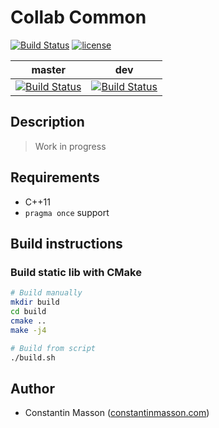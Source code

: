 # Collab Common

[![Build Status](https://travis-ci.org/CollabServer/collab-common.svg?branch=master)](https://travis-ci.org/CollabServer/collab-common)
[![license](https://img.shields.io/badge/license-LGPLv3.0-blue.svg)](https://github.com/CollabServer/collab-common/blob/master/LICENSE.txt)

| master | dev |
| :-----: | :-----: |
| [![Build Status](https://travis-ci.org/CollabServer/collab-common.svg?branch=master)](https://travis-ci.org/CollabServer/collab-common) | [![Build Status](https://travis-ci.org/CollabServer/collab-common.svg?branch=dev)](https://travis-ci.org/CollabServer/collab-common) |


## Description
> Work in progress


## Requirements
- C++11
- `pragma once` support


## Build instructions
### Build static lib with CMake
```bash
# Build manually
mkdir build
cd build
cmake ..
make -j4

# Build from script
./build.sh
```


## Author
- Constantin Masson ([constantinmasson.com](http://constantinmasson.com/))

